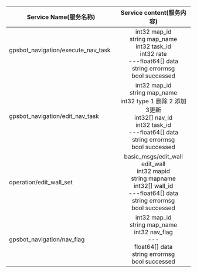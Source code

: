 | Service Name(服务名称)       |Service content(服务内容)        |
| ------------- |:-------------:|
| gpsbot_navigation/execute_nav_task      | int32 map_id </br>string map_name </br>int32 task_id</br>int32 rate </br>---float64[] data </br>string errormsg</br>bool successed </br>|
| gpsbot_navigation/edit_nav_task     | int32 map_id</br>string map_name</br>int32 type  1 删除 2 添加 3更新</br>int32[] nav_id</br>int32 task_id</br>---float64[] data</br>string errormsg</br>bool successed      |
| operation/edit_wall_set | basic_msgs/edit_wall edit_wall</br>int32 mapid</br>string mapname</br>int32[] wall_id</br>---float64[] data</br>string errormsg</br>bool successed    |
|gpsbot_navigation/nav_flag|int32 map_id</br>string map_name</br>int32 nav_flag</br>---</br>float64[] data</br>string errormsg</br>bool successed|
